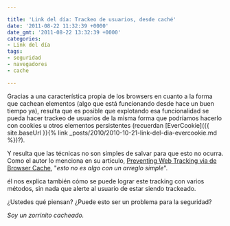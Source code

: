 ```yaml
---

title: 'Link del día: Trackeo de usuarios, desde caché'
date: '2011-08-22 11:32:39 +0000'
date_gmt: '2011-08-22 13:32:39 +0000'
categories:
- Link del día
tags:
- seguridad
- navegadores
- cache

---
```


Gracias a una característica propia de los browsers en cuanto a la forma que cachean elementos (algo que está funcionando desde hace un buen tiempo ya), resulta que es posible que explotando esa funcionalidad se pueda hacer trackeo de usuarios de la misma forma que podríamos hacerlo con cookies u otros elementos persistentes (recuerdan [EverCookie]({{ site.baseUrl }}{% link _posts/2010/2010-10-21-link-del-dia-evercookie.md %})?).

Y resulta que las técnicas no son simples de salvar para que esto no ocurra. Como el autor lo menciona en su artículo, [Preventing Web Tracking via de Browser Cache](https://grepular.com/Preventing_Web_Tracking_via_the_Browser_Cache), "_esto no es algo con un arreglo simple_".

él nos explica también cómo se puede lograr este tracking con varios métodos, sin nada que alerte al usuario de estar siendo trackeado.

¿Ustedes qué piensan? ¿Puede esto ser un problema para la seguridad?

_Soy un zorrinito cacheado._
